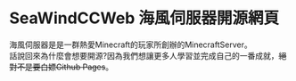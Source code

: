 # SeaWindCCWeb 海風伺服器開源網頁
海風伺服器是是一群熱愛Minecraft的玩家所創辦的MinecraftServer。  
話說回來為什麼會想要開源?因為我們想讓更多人學習並完成自己的一番成就，~~絕對不是要白嫖Github Pages~~。
